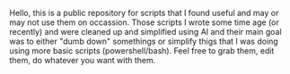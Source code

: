 Hello,
this is a public repository for scripts that I found useful and may or may not use them on occassion.
Those scripts I wrote some time age (or recently) and were cleaned up and simplified using AI and their main goal was to either "dumb down" somethings or simplify thigs that I was doing using more basic scripts (powershell/bash).
Feel free to grab them, edit them, do whatever you want with them.
